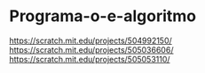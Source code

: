 # Programa-o-e-algoritmo
https://scratch.mit.edu/projects/504992150/
https://scratch.mit.edu/projects/505036606/
https://scratch.mit.edu/projects/505053110/

